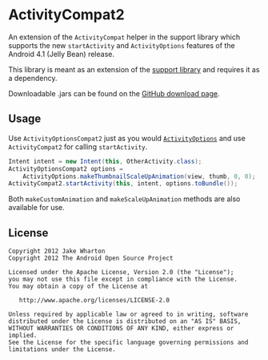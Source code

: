 ActivityCompat2
===============

An extension of the `ActivityCompat` helper in the support library which
supports the new `startActivity` and `ActivityOptions` features of the Android
4.1 (Jelly Bean) release.

This library is meant as an extension of the [support library][support] and
requires it as a dependency.

Downloadable .jars can be found on the [GitHub download page][dl].



Usage
-----

Use `ActivityOptionsCompat2` just as you would [`ActivityOptions`][api] and use
`ActivityCompat2` for calling `startActivity`.

```java
Intent intent = new Intent(this, OtherActivity.class);
ActivityOptionsCompat2 options =
    ActivityOptions.makeThumbnailScaleUpAnimation(view, thumb, 0, 0);
ActivityCompat2.startActivity(this, intent, options.toBundle());
```

Both `makeCustomAnimation` and `makeScaleUpAnimation` methods are also
available for use.



License
-------

    Copyright 2012 Jake Wharton
    Copyright 2012 The Android Open Source Project

    Licensed under the Apache License, Version 2.0 (the "License");
    you may not use this file except in compliance with the License.
    You may obtain a copy of the License at

       http://www.apache.org/licenses/LICENSE-2.0

    Unless required by applicable law or agreed to in writing, software
    distributed under the License is distributed on an "AS IS" BASIS,
    WITHOUT WARRANTIES OR CONDITIONS OF ANY KIND, either express or implied.
    See the License for the specific language governing permissions and
    limitations under the License.



 [dl]: http://github.com/JakeWharton/ActivityCompat2/downloads
 [support]: http://developer.android.com/tools/extras/support-library.html
 [api]: http://developer.android.com/reference/android/app/ActivityOptions.html
